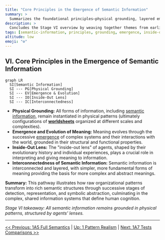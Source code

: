 ```yaml
---
title: "Core Principles in the Emergence of Semantic Information"
summary: >
  Summarizes the foundational principles—physical grounding, layered emergence, the inside-out lens, and interconnectedness—that govern how semantic information arises.
description: >
  Concludes the Stage VI overview by weaving together themes from earlier thresholds, emphasizing that meaning remains rooted in physical patterns while gaining complexity through evolutionary and cognitive layering.
tags: [semantic-information, principles, grounding, emergence, inside-out-lens]
altitude: low
emoji: "⚙️"
---
```


## VI. Core Principles in the Emergence of Semantic Information

```mermaid
graph LR
  SI[Semantic Information] 
  SI --- PG[Physical Grounding]
  SI --- EV[Emergence & Evolution]
  SI --- IO[Inside-Out Lens]
  SI --- IC[Interconnectedness]
```

- **Physical Grounding:** All forms of information, including [semantic information](../../glossary/S.md#semantic-information), remain instantiated in physical patterns (ultimately configurations of **[worldsheets](../../glossary/W.md#worldsheet)** organized at different scales and complexities).
- **Emergence and Evolution of Meaning:** Meaning evolves through the successive [emergence](../../glossary/E.md#emergence) of complex systems and their interactions with the world, grounded in their structural and functional properties.
- **Inside-Out Lens:** The "inside-out lens" of agents, shaped by their evolutionary history and individual experiences, plays a crucial role in interpreting and giving meaning to information.
- **Interconnectedness of Semantic Information:** Semantic information is interconnected and layered, with simpler, more fundamental forms of meaning providing the basis for more complex and abstract meanings.

**Summary:** This pathway illustrates how raw organizational patterns transform into rich semantic structures through successive stages of detection, representation, and symbolic abstraction, culminating in the complex, shared information systems that define human cognition.

*Stage VI takeaway: All semantic information remains grounded in physical patterns, structured by agents' lenses.*

---
[<< Previous: 1A5 Full Semantics](1a5-full-semantics.md) | [Up: 1 Pattern Realism](../1-pattern-realism.md) | [Next: 1A7 Tests Comparisons >>](1a7-tests-comparisons.md)
